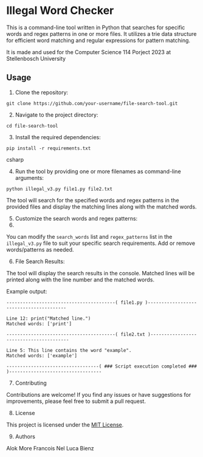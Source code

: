 # Illegal Word Checker

This is a command-line tool written in Python that searches for specific words and regex patterns in one or more files. It utilizes a trie data structure for efficient word matching and regular expressions for pattern matching.

It is made and used for the Computer Science 114 Porject 2023 at Stellenbosch University 

## Usage

1. Clone the repository:

```git clone https://github.com/your-username/file-search-tool.git```


2. Navigate to the project directory:

```cd file-search-tool```


3. Install the required dependencies:

```pip install -r requirements.txt```

csharp


4. Run the tool by providing one or more filenames as command-line arguments:

```python illegal_v3.py file1.py file2.txt```


The tool will search for the specified words and regex patterns in the provided files and display the matching lines along with the matched words.

5. Customize the search words and regex patterns:
6. 

You can modify the `search_words` list and `regex_patterns` list in the `illegal_v3.py` file to suit your specific search requirements. Add or remove words/patterns as needed.

6. File Search Results:

The tool will display the search results in the console. Matched lines will be printed along with the line number and the matched words.

Example output:
```
----------------------------------------( file1.py )----------------------------------------

Line 12: print("Matched line.")
Matched words: ['print']

----------------------------------------( file2.txt )----------------------------------------

Line 5: This line contains the word "example".
Matched words: ['example']

----------------------------------( ### Script execution completed ### )----------------------------------
```

7. Contributing

Contributions are welcome! If you find any issues or have suggestions for improvements, please feel free to submit a pull request.

8. License

This project is licensed under the [MIT License](LICENSE).

9. Authors

Alok More
Francois Nel
Luca Bienz
